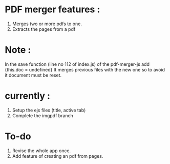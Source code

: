 # PDF merger features : 
1. Merges two or more pdfs to one.
2. Extracts the pages from a pdf




# Note : 
In the save function (line no 112 of index.js) of the pdf-merger-js add {this.doc = undefined}
It merges previous files with the new one so to avoid it document must be reset.


# currently : 
1. Setup the ejs files (title, active tab)
2. Complete the imgpdf branch


# To-do
1. Revise the whole app once. 
2. Add feature of creating an pdf from pages.


